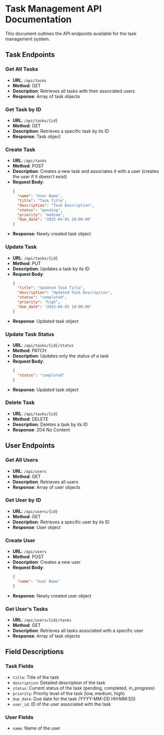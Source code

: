 # Task Management API Documentation

This document outlines the API endpoints available for the task management system.

## Task Endpoints

### Get All Tasks
- **URL**: `/api/tasks`
- **Method**: GET
- **Description**: Retrieves all tasks with their associated users
- **Response**: Array of task objects

### Get Task by ID
- **URL**: `/api/tasks/{id}`
- **Method**: GET
- **Description**: Retrieves a specific task by its ID
- **Response**: Task object

### Create Task
- **URL**: `/api/tasks`
- **Method**: POST
- **Description**: Creates a new task and associates it with a user (creates the user if it doesn't exist)
- **Request Body**:
  ```json
  {
    "name": "User Name",
    "title": "Task Title",
    "description": "Task Description",
    "status": "pending",
    "priority": "medium",
    "due_date": "2025-04-01 10:00:00"
  }
  ```
- **Response**: Newly created task object

### Update Task
- **URL**: `/api/tasks/{id}`
- **Method**: PUT
- **Description**: Updates a task by its ID
- **Request Body**:
  ```json
  {
    "title": "Updated Task Title",
    "description": "Updated Task Description",
    "status": "completed",
    "priority": "high",
    "due_date": "2025-04-02 10:00:00"
  }
  ```
- **Response**: Updated task object

### Update Task Status
- **URL**: `/api/tasks/{id}/status`
- **Method**: PATCH
- **Description**: Updates only the status of a task
- **Request Body**:
  ```json
  {
    "status": "completed"
  }
  ```
- **Response**: Updated task object

### Delete Task
- **URL**: `/api/tasks/{id}`
- **Method**: DELETE
- **Description**: Deletes a task by its ID
- **Response**: 204 No Content

## User Endpoints

### Get All Users
- **URL**: `/api/users`
- **Method**: GET
- **Description**: Retrieves all users
- **Response**: Array of user objects

### Get User by ID
- **URL**: `/api/users/{id}`
- **Method**: GET
- **Description**: Retrieves a specific user by its ID
- **Response**: User object

### Create User
- **URL**: `/api/users`
- **Method**: POST
- **Description**: Creates a new user
- **Request Body**:
  ```json
  {
    "name": "User Name"
  }
  ```
- **Response**: Newly created user object

### Get User's Tasks
- **URL**: `/api/users/{id}/tasks`
- **Method**: GET
- **Description**: Retrieves all tasks associated with a specific user
- **Response**: Array of task objects

## Field Descriptions

### Task Fields
- `title`: Title of the task
- `description`: Detailed description of the task
- `status`: Current status of the task (pending, completed, in_progress)
- `priority`: Priority level of the task (low, medium, high)
- `due_date`: Due date for the task (YYYY-MM-DD HH:MM:SS)
- `user_id`: ID of the user associated with the task

### User Fields
- `name`: Name of the user
